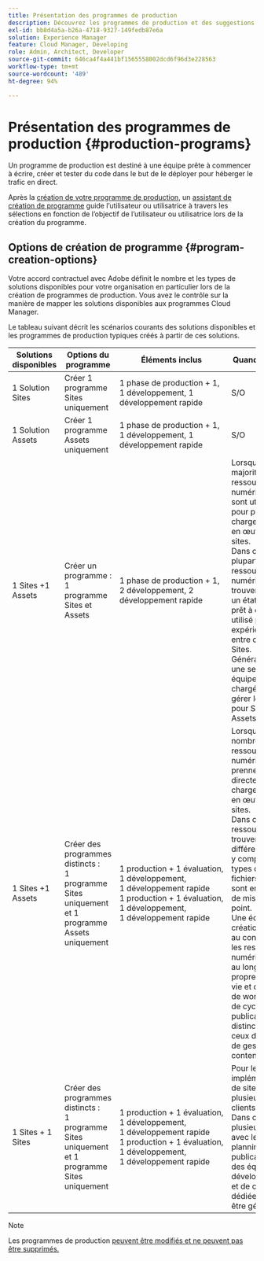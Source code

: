 ```yaml
---
title: Présentation des programmes de production
description: Découvrez les programmes de production et des suggestions pour configurer les vôtres.
exl-id: bb8d4a5a-b26a-4718-9327-149fedb87e6a
solution: Experience Manager
feature: Cloud Manager, Developing
role: Admin, Architect, Developer
source-git-commit: 646ca4f4a441bf1565558002dcd6f96d3e228563
workflow-type: tm+mt
source-wordcount: '489'
ht-degree: 94%

---
```



# Présentation des programmes de production {#production-programs}

Un programme de production est destiné à une équipe prête à commencer à écrire, créer et tester du code dans le but de le déployer pour héberger le trafic en direct.

Après la [création de votre programme de production](creating-production-programs.md), un [assistant de création de programme](using-the-wizard.md) guide l’utilisateur ou utilisatrice à travers les sélections en fonction de l’objectif de l’utilisateur ou utilisatrice lors de la création du programme.

## Options de création de programme {#program-creation-options}

Votre accord contractuel avec Adobe définit le nombre et les types de solutions disponibles pour votre organisation en particulier lors de la création de programmes de production. Vous avez le contrôle sur la manière de mapper les solutions disponibles aux programmes Cloud Manager.

Le tableau suivant décrit les scénarios courants des solutions disponibles et les programmes de production typiques créés à partir de ces solutions.

| Solutions disponibles | Options du programme | Éléments inclus | Quand l’utiliser | Exemples |
|---------------------|-------------------------------------------------------------------------------|--------------------------------------------------------------------------------------------------------------------------|-------------------------------------------------------------------------------------------------------------------------------------------------------------------------------------------------------------------------------------------------------------------------------------------------------------------------------------------------|--------------------------------------------------------------------------------------------------------------------------------------------------------------------------------------------------------------------------------------------------------------------------------------------------------------------------------------------------------------------------------------------------------------------------------------------------------------------------|
| 1 Solution Sites | Créer 1 programme Sites uniquement | 1 phase de production + 1, 1 développement, 1 développement rapide | S/O | S/O |
| 1 Solution Assets | Créer 1 programme Assets uniquement | 1 phase de production + 1, 1 développement, 1 développement rapide | S/O | S/O |
| 1 Sites +1 Assets | Créer un programme : <br>1 programme Sites et Assets | 1 phase de production + 1, 2 développement, 2 développement rapide | Lorsque la majorité des ressources numériques sont utilisées pour prendre en charge la mise en œuvre des sites.<br>Dans ce cas, la plupart des ressources numériques se trouvent dans un état terminé, prêt à être utilisé pour les expériences entre canaux via Sites.<br>Généralement, une seule équipe est chargée de gérer le contenu pour Sites et Assets. | Les images principalement utilisées pour un site web.<br>PDF distribués par le biais d’un portail interne intégré à AEM Sites. |
| 1 Sites +1 Assets | Créer des programmes distincts :<br>1 programme Sites uniquement et 1 programme Assets uniquement | 1 production + 1 évaluation, 1 développement, 1 développement rapide<br>1 production + 1 évaluation, 1 développement, 1 développement rapide | Lorsque de nombreuses ressources numériques ne prennent pas directement en charge la mise en œuvre des sites.<br> Dans ce cas, les ressources se trouvent dans différents états, y compris les types de fichiers bruts et sont en cours de mise au point.<br>Une équipe de création dédiée au contenu gère les ressources numériques tout au long de son propre cycle de vie et dispose de workflows et de cycles de publication distincts de ceux de l’équipe de gestion de contenu Sites. | Les images brutes d’une prise de vue sont stockées dans le programme Assets et seules quelques-unes sont utilisées dans l’implémentation de Sites.<br>Un grand nombre de types de fichiers Creative Cloud, tels que Photoshop et Illustrator, sont gérés dans AEM Assets et passent par leur propre workflow d’approbation avant qu’une ressource finalisée ne soit générée.<br>Envisagez d’utiliser des [Ressources connectées](/help/assets/use-assets-across-connected-assets-instances.md#overview-of-connected-assets) dans ce cas. |
| 1 Sites + 1 Sites | Créer des programmes distincts :<br>1 programme Sites uniquement et 1 programme Sites uniquement | 1 production + 1 évaluation, 1 développement, 1 développement rapide<br>1 production + 1 évaluation, 1 développement, 1 développement rapide | Pour les implémentations de sites à plusieurs clients.<br>Dans ce cas, plusieurs sites avec leur propre planning de publication et des équipes de développement et de contenu dédiées doivent être gérés. | Deux marques de vente au détail avec des sites web dédiés et des équipes de développement distinctes |


>[!NOTE]
>
>Les programmes de production [peuvent être modifiés et ne peuvent pas être supprimés.](editing-programs.md)
